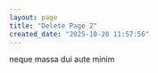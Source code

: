 ```yaml
---
layout: page
title: "Delete Page 2"
created_date: "2025-10-20 11:57:56"
---
```


neque massa dui aute minim 
